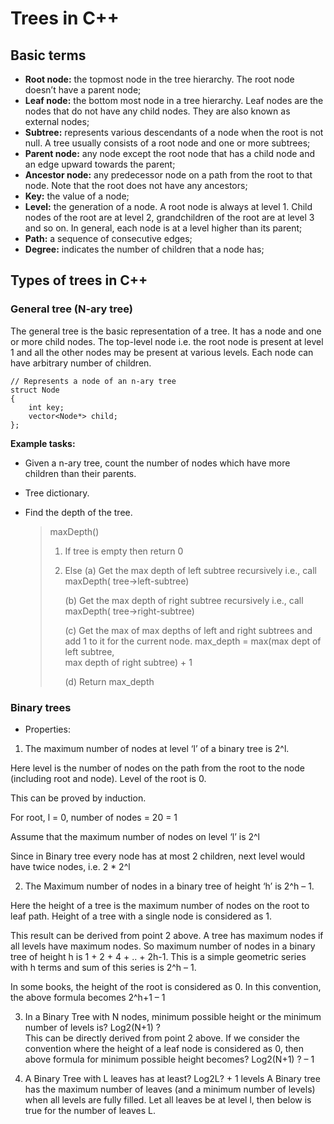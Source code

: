# Trees in C++

## Basic terms

- **Root node:** the topmost node in the tree hierarchy. The root node doesn’t have a parent node;
- **Leaf node:** the bottom most node in a tree hierarchy. Leaf nodes are the nodes that do not have any child nodes. They are also known as external nodes;
- **Subtree:** represents various descendants of a node when the root is not null. A tree usually consists of a root node and one or more subtrees;
- **Parent node:** any node except the root node that has a child node and an edge upward towards the parent;
- **Ancestor node:** any predecessor node on a path from the root to that node. Note that the root does not have any ancestors;
- **Key:** the value of a node;
- **Level:** the generation of a node. A root node is always at level 1. Child nodes of the root are at level 2, grandchildren of the root are at level 3 and so on. In general, each node is at a level higher than its parent;
- **Path:** a sequence of consecutive edges;
- **Degree:** indicates the number of children that a node has;

## Types of trees in C++

### General tree (N-ary tree)

The general tree is the basic representation of a tree. It has a node and one or more child nodes. The top-level node i.e. the root node is present at level 1 and all the other nodes may be present at various levels. Each node can have arbitrary number of children.

```
// Represents a node of an n-ary tree
struct Node
{
    int key;
    vector<Node*> child;
};
```

**Example tasks:**

- Given a n-ary tree, count the number of nodes which have more children than their parents.
- Tree dictionary.
- Find the depth of the tree.

  > maxDepth()
  >
  > 1.  If tree is empty then return 0
  > 2.  Else
  >     (a) Get the max depth of left subtree recursively i.e.,
  >     call maxDepth( tree->left-subtree)
  >
  >     (b) Get the max depth of right subtree recursively i.e.,
  >     call maxDepth( tree->right-subtree)
  >
  >     (c) Get the max of max depths of left and right
  >     subtrees and add 1 to it for the current node.
  >     max_depth = max(max dept of left subtree,  
  >      max depth of right subtree) + 1
  >
  >     (d) Return max_depth


### Binary trees
- Properties:

1. The maximum number of nodes at level ‘l’ of a binary tree is 2^l. 

Here level is the number of nodes on the path from the root to the node (including root and node). Level of the root is 0. 

This can be proved by induction. 

For root, l = 0, number of nodes = 20 = 1 

Assume that the maximum number of nodes on level ‘l’ is 2^l 

Since in Binary tree every node has at most 2 children, next level would have twice nodes, i.e. 2 * 2^l 

2. The Maximum number of nodes in a binary tree of height ‘h’ is 2^h – 1. 

Here the height of a tree is the maximum number of nodes on the root to leaf path. Height of a tree with a single node is considered as 1. 

This result can be derived from point 2 above. A tree has maximum nodes if all levels have maximum nodes. So maximum number of nodes in a binary tree of height h is 1 + 2 + 4 + .. + 2h-1. This is a simple geometric series with h terms and sum of this series is 2^h – 1. 

In some books, the height of the root is considered as 0. In this convention, the above formula becomes 2^h+1 – 1 

3. In a Binary Tree with N nodes, minimum possible height or the minimum number of levels is? Log2(N+1) ?   
This can be directly derived from point 2 above. If we consider the convention where the height of a leaf node is considered as 0, then above formula for minimum possible height becomes? Log2(N+1) ? – 1 

4. A Binary Tree with L leaves has at least? Log2L? + 1   levels 
A Binary tree has the maximum number of leaves (and a minimum number of levels) when all levels are fully filled. Let all leaves be at level l, then below is true for the number of leaves L. 
